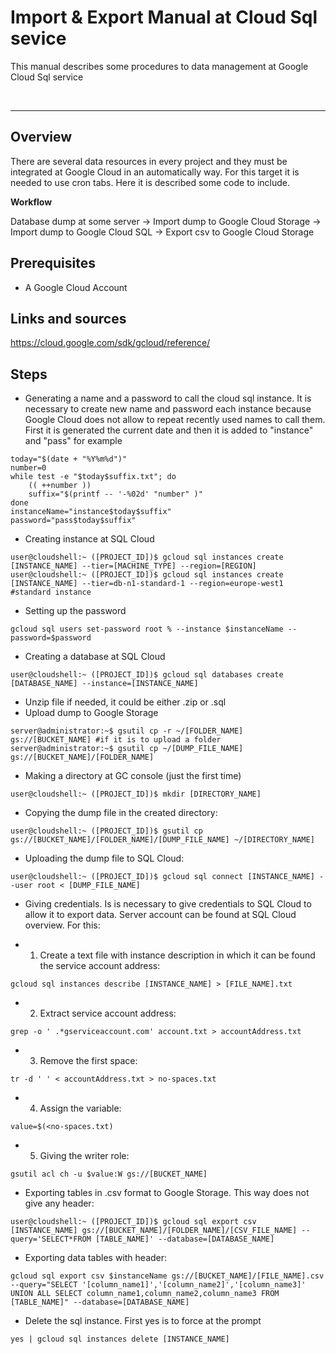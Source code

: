 # Import & Export Manual at Cloud Sql sevice

This manual describes some procedures to data management at Google Cloud Sql service

<br>
<hr>


## Overview
There are several data resources in every project and they must be integrated at Google Cloud in an automatically way. For this target it is needed to use cron tabs. Here it is described some code to include.

__Workflow__

Database dump at some server -> Import dump to Google Cloud Storage -> Import dump to Google Cloud SQL -> Export csv to Google Cloud Storage

## Prerequisites

- A Google Cloud Account

## Links and sources

https://cloud.google.com/sdk/gcloud/reference/

## Steps

- Generating a name and a password to call the cloud sql instance. It is necessary to create new name and password each instance because Google Cloud does not allow to repeat recently used names to call them. First it is generated the current date and then it is added to "instance" and "pass" for example

```
today="$(date + "%Y%m%d")"
number=0
while test -e "$today$suffix.txt"; do
	(( ++number ))
	suffix="$(printf -- '-%02d' "number" )"
done
instanceName="instance$today$suffix"
password="pass$today$suffix"

```

- Creating instance at SQL Cloud
```console
user@cloudshell:~ ([PROJECT_ID])$ gcloud sql instances create [INSTANCE_NAME] --tier=[MACHINE_TYPE] --region=[REGION]
user@cloudshell:~ ([PROJECT_ID])$ gcloud sql instances create [INSTANCE_NAME] --tier=db-n1-standard-1 --region=europe-west1 #standard instance
```
- Setting up the password

```
gcloud sql users set-password root % --instance $instanceName --password=$password

```

- Creating a database at SQL Cloud
```
user@cloudshell:~ ([PROJECT_ID])$ gcloud sql databases create [DATABASE_NAME] --instance=[INSTANCE_NAME]
```
- Unzip file if needed, it could be either .zip or .sql  
- Upload dump to Google Storage
```console
server@administrator:~$ gsutil cp -r ~/[FOLDER_NAME] gs://[BUCKET_NAME] #if it is to upload a folder
server@administrator:~$ gsutil cp ~/[DUMP_FILE_NAME] gs://[BUCKET_NAME]/[FOLDER_NAME] 
```
- Making a directory at GC console (just the first time)
```console
user@cloudshell:~ ([PROJECT_ID])$ mkdir [DIRECTORY_NAME]
```
- Copying the dump file in the created directory:
```console
user@cloudshell:~ ([PROJECT_ID])$ gsutil cp gs://[BUCKET_NAME]/[FOLDER_NAME]/[DUMP_FILE_NAME] ~/[DIRECTORY_NAME]
```
- Uploading the dump file to SQL Cloud:
```console
user@cloudshell:~ ([PROJECT_ID])$ gcloud sql connect [INSTANCE_NAME] --user root < [DUMP_FILE_NAME]
```

- Giving credentials. Is is necessary to give credentials to SQL Cloud to allow it to export data. Server account can be found at SQL Cloud overview. For this:

- 1. Create a text file with instance description in which it can be found the service account address:

```console
gcloud sql instances describe [INSTANCE_NAME] > [FILE_NAME].txt

```

- 2. Extract service account address:

```console
grep -o ' .*gserviceaccount.com' account.txt > accountAddress.txt

```
- 3. Remove the first space:

```console
tr -d ' ' < accountAddress.txt > no-spaces.txt

```

- 4. Assign the variable:

```console
value=$(<no-spaces.txt)
``` 
- 5. Giving the writer role: 

```console
gsutil acl ch -u $value:W gs://[BUCKET_NAME]
```


- Exporting tables in .csv format to Google Storage. This way does not give any header:
```console
user@cloudshell:~ ([PROJECT_ID])$ gcloud sql export csv [INSTANCE_NAME] gs://[BUCKET_NAME]/[FOLDER_NAME]/[CSV_FILE_NAME] --query='SELECT*FROM [TABLE_NAME]' --database=[DATABASE_NAME]
```

- Exporting data tables with header:

```console
gcloud sql export csv $instanceName gs://[BUCKET_NAME]/[FILE_NAME].csv --query="SELECT '[column_name1]','[column_name2]','[column_name3]' UNION ALL SELECT column_name1,column_name2,column_name3 FROM [TABLE_NAME]" --database=[DATABASE_NAME]
```


- Delete the sql instance. First yes is to force at the prompt 

```console
yes | gcloud sql instances delete [INSTANCE_NAME]
```
	
